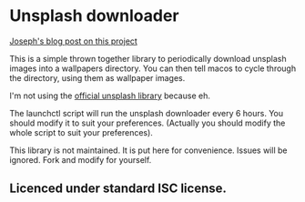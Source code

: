 # Unsplash downloader

[Joseph's blog post on this project](https://josephg.com/blog/shiny-background-images/)

This is a simple thrown together library to periodically download unsplash
images into a wallpapers directory. You can then tell macos to cycle through
the directory, using them as wallpaper images.

I'm not using the [official unsplash
library](https://www.npmjs.com/package/unsplash) because eh.

The launchctl script will run the unsplash downloader every 6 hours. You should
modify it to suit your preferences. (Actually you should modify the whole
script to suit your preferences).

This library is not maintained. It is put here for convenience. Issues will be
ignored. Fork and modify for yourself.

## Licenced under standard ISC license.

